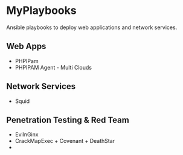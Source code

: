 # MyPlaybooks
Ansible playbooks to deploy web applications and network services.


## Web Apps
- PHPIPam
- PHPIPAM Agent - Multi Clouds

## Network Services
- Squid


## Penetration Testing & Red Team
- EvilnGinx
- CrackMapExec + Covenant + DeathStar
- 
